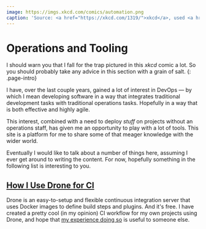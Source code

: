 ```yaml
---
image: https://imgs.xkcd.com/comics/automation.png
caption: 'Source: <a href="https://xkcd.com/1319/">xkcd</a>, used <a href="https://xkcd.com/license.html">with permission</a>'
---
```

# Operations and Tooling
I should warn you that I fall for the trap pictured in this *xkcd* comic a lot.
So you should probably take any advice in this section with a grain of salt.
{: .page-intro}

I have, over the last couple years, gained a lot of interest in DevOps &mdash; by
which I mean developing software in a way that integrates traditional 
development tasks with traditional operations tasks. Hopefully in a way that is
both effective and highly agile.

This interest, combined with a need to deploy *stuff* on projects without an 
operations staff, has given me an opportunity to play with a lot of tools. This
site is a platform for me to share some of that meager knowledge with the wider 
world.

Eventually I would like to talk about a number of things here, assuming I ever
get around to writing the content. For now, hopefully something in the following
list is interesting to you.

## [How I Use Drone for CI](./continuous-integration/)
Drone is an easy-to-setup and flexible continuous integration server that uses 
Docker images to define build steps and plugins. And it's free. I have created 
a pretty cool (in my opinion) CI workflow for my own projects using Drone, and
hope that [my experience doing so](./continuous-integration/) is useful
to someone else.

